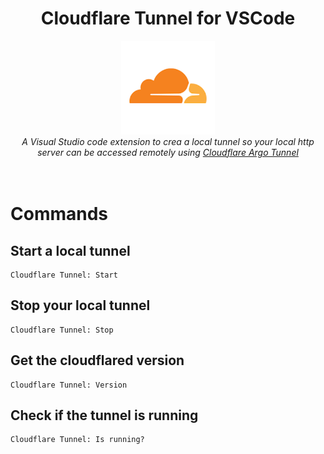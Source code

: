 <div align="center">
    <h1>Cloudflare Tunnel for VSCode</h1>
    <a href="https://marketplace.visualstudio.com/items?itemName=IvanArjona.cloudflaretunnel">
        <img src="images/icon.png" width="150px" alt="VSCode Marketplace badge" />
    </a>
    <br>
    <em>A Visual Studio code extension to crea a local tunnel so your local http server can be accessed remotely using <a href="https://www.cloudflare.com/es-es/products/tunnel/">Cloudflare Argo Tunnel</a></em>
</div>

<br>
<br>

# Commands

## Start a local tunnel

```
Cloudflare Tunnel: Start
```

## Stop your local tunnel

```
Cloudflare Tunnel: Stop
```

## Get the cloudflared version

```
Cloudflare Tunnel: Version
```

## Check if the tunnel is running

```
Cloudflare Tunnel: Is running?
```

